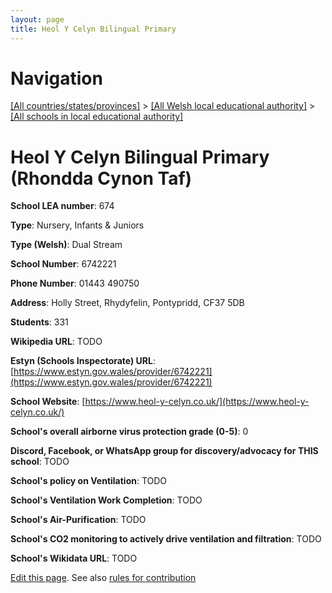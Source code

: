```yaml
---
layout: page
title: Heol Y Celyn Bilingual Primary
---
```

# Navigation

[[All countries/states/provinces]](../../..) > [[All Welsh local educational authority]](../..) > [[All schools in local educational authority]](..)

# Heol Y Celyn Bilingual Primary (Rhondda Cynon Taf)

**School LEA number**: 674

**Type**: Nursery, Infants & Juniors

**Type (Welsh)**: Dual Stream

**School Number**: 6742221

**Phone Number**: 01443 490750

**Address**: Holly Street, Rhydyfelin, Pontypridd, CF37 5DB

**Students**: 331

**Wikipedia URL**: TODO

**Estyn (Schools Inspectorate) URL**: [https://www.estyn.gov.wales/provider/6742221](https://www.estyn.gov.wales/provider/6742221)

**School Website**: [https://www.heol-y-celyn.co.uk/](https://www.heol-y-celyn.co.uk/)

**School's overall airborne virus protection grade (0-5)**: 0

**Discord, Facebook, or WhatsApp group for discovery/advocacy for THIS school**: TODO

**School's policy on Ventilation**: TODO

**School's Ventilation Work Completion**: TODO

**School's Air-Purification**: TODO

**School's CO2 monitoring to actively drive ventilation and filtration**: TODO

**School's Wikidata URL**: TODO




[Edit this page](https://github.com/VentilationProject/Wales/edit/prif/./Rhondda_Cynon_Taf/Heol_Y_Celyn_Bilingual_Primary.md). See also [rules for contribution](../../../contribution-rules/)